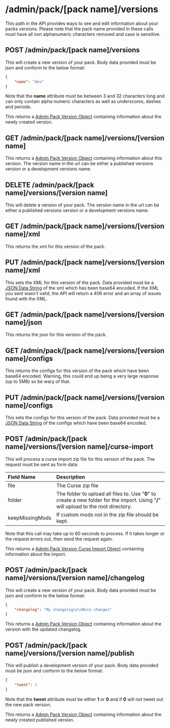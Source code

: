 # /admin/pack/[pack name]/versions

This path in the API provides ways to see and edit information about your packs versions. Please note that the pack name
provided in these calls must have all non alphanumeric characters removed and case is sensitive.

## POST /admin/pack/[pack name]/versions

This will create a new version of your pack. Body data provided must be json and conform to the below format:

```json
{
    "name": "dev"
}
```

Note that the **name** attribute must be between 3 and 32 characters long and can only contain alpha numeric characters
as well as underscores, dashes and periods.

This returns a [Admin Pack Version Object](/api-docs/v1/_objects/admin/pack-version) containing information about the
newly created version.

## GET /admin/pack/[pack name]/versions/[version name]

This returns a [Admin Pack Version Object](/api-docs/v1/_objects/admin/pack-version) containing information about this
version. The version name in the url can be either a published versions version or a development versions name.

## DELETE /admin/pack/[pack name]/versions/[version name]

This will delete a version of your pack. The version name in the url can be either a published versions version or a
development versions name.

## GET /admin/pack/[pack name]/versions/[version name]/xml

This returns the xml for this version of the pack.

## PUT /admin/pack/[pack name]/versions/[version name]/xml

This sets the XML for this version of the pack. Data provided must be a
[JSON Data String](/api-docs/v1/_objects/json-data-string) of the xml which has been base64 encoded. If the XML you sent
wasn't valid, the API will return a 406 error and an array of issues found with the XML.

## GET /admin/pack/[pack name]/versions/[version name]/json

This returns the json for this version of the pack.

## GET /admin/pack/[pack name]/versions/[version name]/configs

This returns the configs for this version of the pack which have been base64 encoded. Warning, this could end up being a
very large response (up to 5MB) so be wary of that.

## PUT /admin/pack/[pack name]/versions/[version name]/configs

This sets the configs for this version of the pack. Data provided must be a
[JSON Data String](/api-docs/v1/_objects/json-data-string) of the configs which have been base64 encoded.

## POST /admin/pack/[pack name]/versions/[version name]/curse-import

This will process a curse import zip file for this version of the pack. The request must be sent as form data:

| Field Name      | Description                                                                                                                            |
| :-------------- | :------------------------------------------------------------------------------------------------------------------------------------- |
| file            | The Curse zip file                                                                                                                     |
| folder          | The folder to upload all files to. Use "**0**" to create a new folder for the import. Using "**/**" will upload to the root directory. |
| keepMissingMods | If custom mods not in the zip file should be kept.                                                                                     |

Note that this call may take up to 60 seconds to process. If it takes longer or the request errors out, then send the
request again.

This returns a [Admin Pack Version Curse Import Object](/api-docs/v1/_objects/admin/pack-version-curse-import)
containing information about the import.

## POST /admin/pack/[pack name]/versions/[version name]/changelog

This will create a new version of your pack. Body data provided must be json and conform to the below format:

```json
{
    "changelog": "My changelog\n\nNice changes"
}
```

This returns a [Admin Pack Version Object](/api-docs/v1/_objects/admin/pack-version) containing information about the
version with the updated changelog.

## POST /admin/pack/[pack name]/versions/[version name]/publish

This will publish a development version of your pack. Body data provided must be json and conform to the below format:

```json
{
    "tweet": 1
}
```

Note that the **tweet** attribute must be either **1** or **0** and if **0** will not tweet out the new pack version.

This returns a [Admin Pack Version Object](/api-docs/v1/_objects/admin/pack-version) containing information about the
newly created published version.
